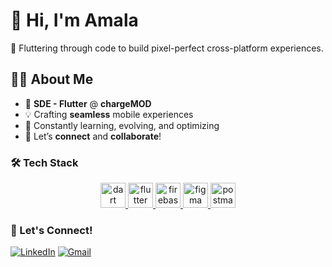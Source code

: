 # 👋 Hi, I'm Amala 
🚀 Fluttering through code to build pixel-perfect cross-platform experiences.

## 👨‍💻 About Me  
- 💼 **SDE - Flutter** @ **chargeMOD**  
- 💡 Crafting **seamless** mobile experiences   
- 🚀 Constantly learning, evolving, and optimizing  
- 🤝 Let’s **connect** and **collaborate**!

  
### 🛠️ Tech Stack  
<p align="center"> 
  <a href="https://dart.dev/overview" target="_blank">
    <img src="https://cdn.jsdelivr.net/gh/devicons/devicon/icons/dart/dart-original.svg" alt="dart" width="40" height="40"/>
  </a>
  <a href="https://docs.flutter.dev/" target="_blank">
    <img src="https://cdn.jsdelivr.net/gh/devicons/devicon/icons/flutter/flutter-original.svg" alt="flutter" width="40" height="40"/>
  </a>
  <a href="https://firebase.google.com/docs" target="_blank">
    <img src="https://cdn.worldvectorlogo.com/logos/firebase-1.svg" alt="firebase" width="40" height="40"/>
  </a>
  <a href="https://www.figma.com" target="_blank">
    <img src="https://cdn.jsdelivr.net/gh/devicons/devicon/icons/figma/figma-original.svg" alt="figma" width="40" height="40"/>
  </a>
  <a href="https://www.postman.com" target="_blank">
    <img src="https://cdn.jsdelivr.net/gh/devicons/devicon/icons/postman/postman-original.svg" alt="postman" width="40" height="40"/>
  </a>
</p>



 

### 🔗 Let's Connect!  
[![LinkedIn](https://img.shields.io/badge/LinkedIn-%230077B5.svg?style=flat&logo=linkedin&logoColor=white)](https://www.linkedin.com/in/amala-t-p-410750258/)
[![Gmail](https://img.shields.io/badge/Gmail-%23D14836.svg?style=flat&logo=gmail&logoColor=white)](mailto:amalahameedtp@gmail.com)  

